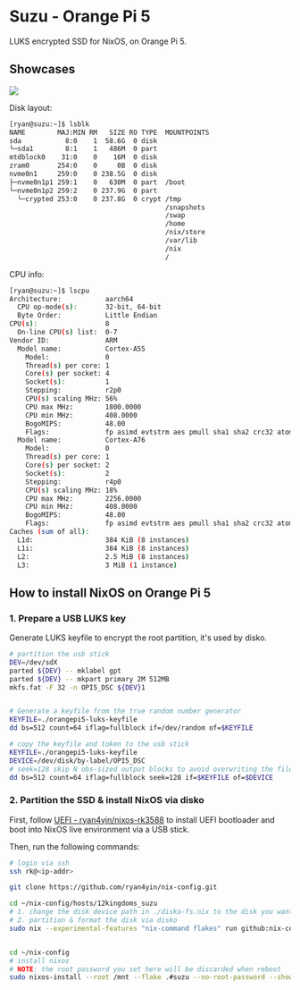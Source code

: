 # Suzu - Orange Pi 5

LUKS encrypted SSD for NixOS, on Orange Pi 5.


## Showcases

![](../../_img22024-03-07_orangepi5_suzu.webp)

Disk layout:

```bash
[ryan@suzu:~]$ lsblk
NAME        MAJ:MIN RM   SIZE RO TYPE  MOUNTPOINTS
sda           8:0    1  58.6G  0 disk
└─sda1        8:1    1   486M  0 part
mtdblock0    31:0    0    16M  0 disk
zram0       254:0    0     0B  0 disk
nvme0n1     259:0    0 238.5G  0 disk
├─nvme0n1p1 259:1    0   630M  0 part  /boot
└─nvme0n1p2 259:2    0 237.9G  0 part
  └─crypted 253:0    0 237.8G  0 crypt /tmp
                                       /snapshots
                                       /swap
                                       /home
                                       /nix/store
                                       /var/lib
                                       /nix
                                       /
```

CPU info:

```bash
[ryan@suzu:~]$ lscpu
Architecture:           aarch64
  CPU op-mode(s):       32-bit, 64-bit
  Byte Order:           Little Endian
CPU(s):                 8
  On-line CPU(s) list:  0-7
Vendor ID:              ARM
  Model name:           Cortex-A55
    Model:              0
    Thread(s) per core: 1
    Core(s) per socket: 4
    Socket(s):          1
    Stepping:           r2p0
    CPU(s) scaling MHz: 56%
    CPU max MHz:        1800.0000
    CPU min MHz:        408.0000
    BogoMIPS:           48.00
    Flags:              fp asimd evtstrm aes pmull sha1 sha2 crc32 atomics fphp asimdhp cpuid asimdrdm lrcpc dcpop asimddp
  Model name:           Cortex-A76
    Model:              0
    Thread(s) per core: 1
    Core(s) per socket: 2
    Socket(s):          2
    Stepping:           r4p0
    CPU(s) scaling MHz: 18%
    CPU max MHz:        2256.0000
    CPU min MHz:        408.0000
    BogoMIPS:           48.00
    Flags:              fp asimd evtstrm aes pmull sha1 sha2 crc32 atomics fphp asimdhp cpuid asimdrdm lrcpc dcpop asimddp
Caches (sum of all):
  L1d:                  384 KiB (8 instances)
  L1i:                  384 KiB (8 instances)
  L2:                   2.5 MiB (8 instances)
  L3:                   3 MiB (1 instance)
```

## How to install NixOS on Orange Pi 5 

### 1. Prepare a USB LUKS key

Generate LUKS keyfile to encrypt the root partition, it's used by disko.

```bash
# partition the usb stick
DEV=/dev/sdX
parted ${DEV} -- mklabel gpt
parted ${DEV} -- mkpart primary 2M 512MB
mkfs.fat -F 32 -n OPI5_DSC ${DEV}1


# Generate a keyfile from the true random number generator
KEYFILE=./orangepi5-luks-keyfile
dd bs=512 count=64 iflag=fullblock if=/dev/random of=$KEYFILE

# copy the keyfile and token to the usb stick
KEYFILE=./orangepi5-luks-keyfile
DEVICE=/dev/disk/by-label/OPI5_DSC
# seek=128 skip N obs-sized output blocks to avoid overwriting the filesystem header
dd bs=512 count=64 iflag=fullblock seek=128 if=$KEYFILE of=$DEVICE
```

### 2. Partition the SSD & install NixOS via disko

First, follow [UEFI - ryan4yin/nixos-rk3588](https://github.com/ryan4yin/nixos-rk3588/blob/main/UEFI.md) to install UEFI bootloader and boot into NixOS live environment via a USB stick.

Then, run the following commands:

```bash
# login via ssh
ssh rk@<ip-addr>

git clone https://github.com/ryan4yin/nix-config.git

cd ~/nix-config/hosts/12kingdoms_suzu
# 1. change the disk device path in ./disko-fs.nix to the disk you want to use
# 2. partition & format the disk via disko
sudo nix --experimental-features "nix-command flakes" run github:nix-community/disko -- --mode disko ./disko-fs.nix


cd ~/nix-config
# install nixos
# NOTE: the root password you set here will be discarded when reboot
sudo nixos-install --root /mnt --flake .#suzu --no-root-password --show-trace --verbose
```


